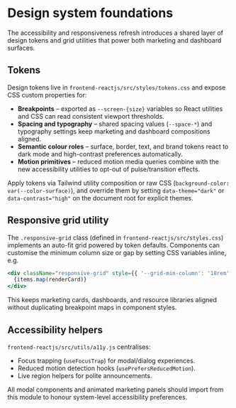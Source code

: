 # Design system foundations

The accessibility and responsiveness refresh introduces a shared layer of design tokens and grid utilities that power both marketing and dashboard surfaces.

## Tokens

Design tokens live in `frontend-reactjs/src/styles/tokens.css` and expose CSS custom properties for:

- **Breakpoints** – exported as `--screen-{size}` variables so React utilities and CSS can read consistent viewport thresholds.
- **Spacing and typography** – shared spacing values (`--space-*`) and typography settings keep marketing and dashboard compositions aligned.
- **Semantic colour roles** – surface, border, text, and brand tokens react to dark mode and high-contrast preferences automatically.
- **Motion primitives** – reduced motion media queries combine with the new accessibility utilities to opt-out of pulse/transition effects.

Apply tokens via Tailwind utility composition or raw CSS (`background-color: var(--color-surface)`), and override them by setting `data-theme="dark"` or `data-contrast="high"` on the document root for explicit themes.

## Responsive grid utility

The `.responsive-grid` class (defined in `frontend-reactjs/src/styles.css`) implements an auto-fit grid powered by token defaults. Components can customise the minimum column size or gap by setting CSS variables inline, e.g.

```jsx
<div className="responsive-grid" style={{ '--grid-min-column': '18rem' }}>
  {items.map(renderCard)}
</div>
```

This keeps marketing cards, dashboards, and resource libraries aligned without duplicating breakpoint maps in component styles.

## Accessibility helpers

`frontend-reactjs/src/utils/a11y.js` centralises:

- Focus trapping (`useFocusTrap`) for modal/dialog experiences.
- Reduced motion detection hooks (`usePrefersReducedMotion`).
- Live region helpers for polite announcements.

All modal components and animated marketing panels should import from this module to honour system-level accessibility preferences.
